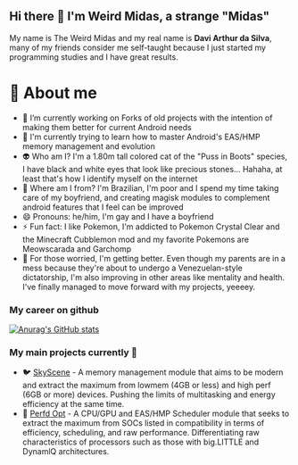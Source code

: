 ## Hi there 👋 I'm Weird Midas, a strange "Midas"

My name is The Weird Midas and my real name is **Davi Arthur da Silva**, many of my friends consider me self-taught because I just started my programming studies and I have great results.

# 🫠 About me

- 🔭 I’m currently working on Forks of old projects with the intention of making them better for current Android needs
- 🌱 I'm currently trying to learn how to master Android's EAS/HMP memory management and evolution
- 👽 Who am I? I'm a 1.80m tall colored cat of the "Puss in Boots" species, I have black and white eyes that look like precious stones... Hahaha, at least that's how I identify myself on the internet
- 👣 Where am I from? I'm Brazilian, I'm poor and I spend my time taking care of my boyfriend, and creating magisk modules to complement android features that I feel can be improved
- 😄 Pronouns: he/him, I'm gay and I have a boyfriend
- ⚡ Fun fact: I like Pokemon, I'm addicted to Pokemon Crystal Clear and the Minecraft Cubblemon mod and my favorite Pokemons are Meowscarada and Garchomp
- 🥰 For those worried, I'm getting better. Even though my parents are in a mess because they're about to undergo a Venezuelan-style dictatorship, I'm also improving in other areas like mentality and health. I've finally managed to move forward with my projects, yeeeey.

### My career on github
[![Anurag's GitHub stats](https://github-readme-stats.vercel.app/api?username=weirdmidas)](https://github.com/anuraghazra/github-readme-stats)

### My main projects currently 🥱
- 🐦 [SkyScene](https://github.com/WeirdMidas/SkyScene-Addon) - A memory management module that aims to be modern and extract the maximum from lowmem (4GB or less) and high perf (6GB or more) devices. Pushing the limits of multitasking and energy efficiency at the same time.
- 🐣 [Perfd Opt](https://github.com/WeirdMidas/perfd-opt) - A CPU/GPU and EAS/HMP Scheduler module that seeks to extract the maximum from SOCs listed in compatibility in terms of efficiency, scheduling, and raw performance. Differentiating raw characteristics of processors such as those with big.LITTLE and DynamlQ architectures.

